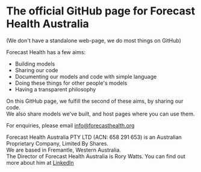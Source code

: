 # The official GitHub page for Forecast Health Australia
(We don't have a standalone web-page, we do most things on GitHub)

Forecast Health has a few aims:
- Building models
- Sharing our code
- Documenting our models and code with simple language
- Doing these things for other people's models
- Having a transparent philosophy

On this GitHub page, we fulfill the second of these aims, by sharing our code.  
We also share models we've built, and host pages where you can use them.

For enquiries, please email info@forecasthealth.org

Forecast Health Australia PTY LTD (ACN: 658 291 653) is an Australian Proprietary Company, Limited By Shares.  
We are based in Fremantle, Western Australia.   
The Director of Forecast Health Australia is Rory Watts. You can find out more about him at [LinkedIn](https://au.linkedin.com/in/rory-watts)  
